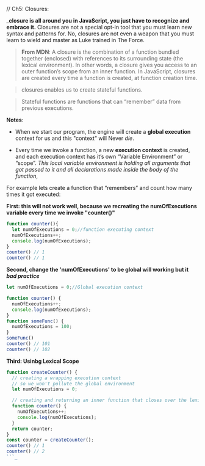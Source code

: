 

// Ch5: Closures:

_**closure is all around you in JavaScript, you just have to recognize and embrace it.** Closures are not a special opt-in tool that you must learn new syntax and patterns for. No, closures are not even a weapon that you must learn to wield and master as Luke trained in The Force.

> **From MDN**: A closure is the combination of a function bundled together (enclosed) with references to its surrounding state (the lexical environment). In other words, a closure gives you access to an outer function’s scope from an inner function. In JavaScript, closures are created every time a function is created, at function creation time.

> closures enables us to create stateful functions.

> Stateful functions are functions that can “remember” data from previous executions.

**Notes**: 

- When we start our program, the engine will create a **global execution** context for us and this "context" will Never _die_.

- Every time we invoke a function, a new **execution context** is created, and each execution context has it’s own “Variable Environment” or “scope”. _This local variable environment is holding all arguments that got passed to it and all declarations made inside the body of the function_,

For example lets create a function that “remembers” and count how many times it got executed:

**First: this will not work well, because we recreating the numOfExecutions variable every time we invoke "counter()"**

```js
function counter(){
  let numOfExecutions = 0;//function executing context
  numOfExecutions++;
  console.log(numOfExecutions);
}
counter() // 1
counter() // 1

```
**Second, change the 'numOfExecutions' to be global will working but it _bad practice_**

```js
let numOfExecutions = 0;//Global execution context

function counter() {
  numOfExecutions++;
  console.log(numOfExecutions);
}
function someFunc() {
  numOfExecutions = 100;
}
someFunc()
counter() // 101
counter() // 102

```

**Third: Usinbg Lexical Scope**

```js
function createCounter() {
  // creating a wrapping execution context
  // so we won't pollute the global environment
  let numOfExecutions = 0;

  // creating and returning an inner function that closes over the lexical environment
  function counter() {
    numOfExecutions++;
    console.log(numOfExecutions);
  }
  return counter;
}
const counter = createCounter();
counter() // 1
counter() // 2
```_